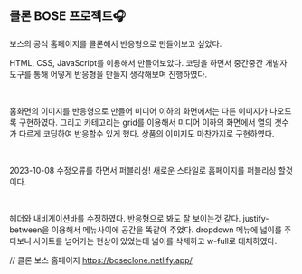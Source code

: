 <h2>클론 BOSE 프로젝트🎧</h2>

<p>보스의 공식 홈페이지를 클론해서 반응형으로 만들어보고 싶었다.</p>
<p>HTML, CSS, JavaScript를 이용해서 만들어보았다. 코딩을 하면서 중간중간 개발자도구를 통해 어떻게 반응형을 만들지 생각해보며 진행하였다.</p><br>
<p>홈화면의 이미지를 반응형으로 만들어 미디어 이하의 화면에서는 다른 이미지가 나오도록 구현하였다. 그리고 카테고리는 grid를 이용해서 미디어 이하의 화면에서 열의 갯수가 다르게 코딩하여 반응할수 있게 했다. 상품의 이미지도 마찬가지로 구현하였다.</p><br>

<p>2023-10-08 수정오류를 하면서 퍼블리싱!
새로운 스타일로 홈페이지를 퍼블리싱 할것이다. 
</p><br>
<p>헤더와 내비게이션바를 수정하였다. 반응형으로 봐도 잘 보이는것 같다. justify-between을 이용해서 메뉴사이에 공간을 똑같이 주었다. dropdown 메뉴에 넓이를 주다보니 사이트를 넘어가는 현상이 있었는데 넓이를 삭제하고 w-full로 대체하였다.</p>


// 클론 보스 홈페이지
https://boseclone.netlify.app/
